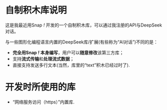 # 自制积木库说明

这是我最近用Snap _!_ 开发的一个自制积木库，可以通过我注册的API与DeepSeek对话。

与一些图形化编程语言内置的DeepSeek库/扩展(有些称为“AI对话”)不同的是：
- **完全用Snap _!_ 本身编写**，用户可以**随意修改**该第三方库；
- 支持**流式传输**和**处理流式数据**；
- 直接支持发送多行文本(当然，库里的“text”积木已经过时了).

# 开发时所使用的库
- “网络服务访问（https）”内置库.
